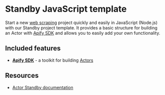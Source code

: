 # Standby JavaScript template
<!-- This is an Apify template readme -->

Start a new [web scraping](https://apify.com/web-scraping) project quickly and easily in JavaScript (Node.js) with our Standby project template. It provides a basic structure for building an Actor with [Apify SDK](https://docs.apify.com/sdk/js/) and allows you to easily add your own functionality.

## Included features

- **[Apify SDK](https://docs.apify.com/sdk/js/)** - a toolkit for building [Actors](https://apify.com/actors)

## Resources

- [Actor Standby documentation](https://docs.apify.com/platform/actors/development/programming-interface/standby)
